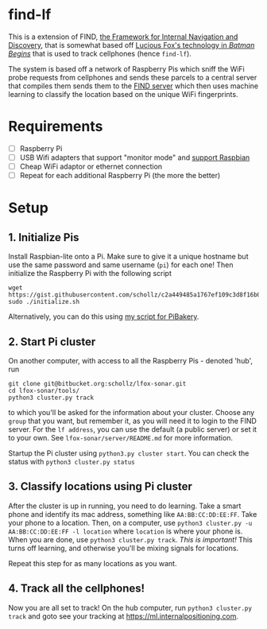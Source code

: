 # find-lf

This is a extension of FIND, [the Framework for Internal Navigation and Discovery](https://github.com/schollz/find), that is somewhat based off [Lucious Fox's technology in *Batman Begins*](http://batman.wikia.com/wiki/Lucius_Fox_(Morgan_Freeman)) that is used to track cellphones (hence `find-lf`).

The system is based off a network of Raspberry Pis which sniff the WiFi probe requests from cellphones and sends these parcels to a central server that compiles them sends them to the [FIND server](https://github.com/schollz/find) which then uses machine learning to classify the location based on the unique WiFi fingerprints.

# Requirements

- [ ] Raspberry Pi
- [ ] USB Wifi adapters that support "monitor mode" and [support Raspbian](http://elinux.org/RPi_USB_Wi-Fi_Adapters)
- [ ] Cheap WiFi adaptor or ethernet connection
- [ ] Repeat for each additional Raspberry Pi (the more the better)

# Setup

## 1. Initialize Pis

Install Raspbian-lite onto a Pi. Make sure to give it a unique hostname but use the same password and same username (`pi`) for each one! Then initialize the Raspberry Pi with the following script
```
wget https://gist.githubusercontent.com/schollz/c2a449485a1767ef109c3d8f16b0b9ec/raw/802ebf68ea149eba1650a5c2383214614f95332a/initialize.sh
sudo ./initialize.sh
```
Alternatively, you can do this using [my script for PiBakery]().

## 2. Start Pi cluster

On another computer, with access to all the Raspberry Pis - denoted 'hub', run 
```
git clone git@bitbucket.org:schollz/lfox-sonar.git
cd lfox-sonar/tools/
python3 cluster.py track
```
to which you'll be asked for the information about your cluster. Choose any `group` that you want, but remember it, as you will need it to login to the FIND server. For the `lf address`, you can use the default (a public server) or set it to your own. See `lfox-sonar/server/README.md` for more information.

Startup the Pi cluster using `python3.py cluster start`. You can check the status with `python3 cluster.py status`

## 3. Classify locations using Pi cluster

After the cluster is up in running, you need to do learning. Take a smart phone and identify its mac address, something like `AA:BB:CC:DD:EE:FF`. Take your phone to a location. Then, on a computer, use `python3 cluster.py -u AA:BB:CC:DD:EE:FF -l location` where `location` is where your phone is. When you are done, use `python3 cluster.py track`. *This is important!* This turns off learning, and otherwise you'll be mixing signals for locations.

Repeat this step for as many locations as you want.

## 4. Track all the cellphones!

Now you are all set to track! On the hub computer, run `python3 cluster.py track` and goto see your tracking at https://ml.internalpositioning.com.





